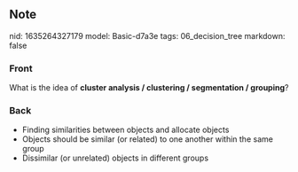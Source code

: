 ## Note
nid: 1635264327179
model: Basic-d7a3e
tags: 06_decision_tree
markdown: false

### Front
What is the idea of <b>cluster analysis / clustering / segmentation
/ grouping</b>?

### Back
<ul>
  <li>Finding similarities between objects and allocate objects
  <li>Objects should be similar (or related) to one another within
  the same group
  <li>Dissimilar (or unrelated) objects in different groups
</ul>

